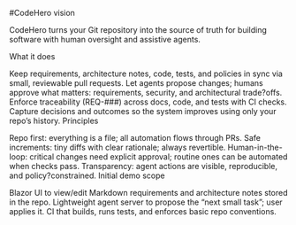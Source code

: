 #CodeHero vision

CodeHero turns your Git repository into the source of truth for building software with human oversight and assistive agents.

What it does

Keep requirements, architecture notes, code, tests, and policies in sync via small, reviewable pull requests.
Let agents propose changes; humans approve what matters: requirements, security, and architectural trade?offs.
Enforce traceability (REQ-###) across docs, code, and tests with CI checks.
Capture decisions and outcomes so the system improves using only your repo’s history.
Principles

Repo first: everything is a file; all automation flows through PRs.
Safe increments: tiny diffs with clear rationale; always revertible.
Human-in-the-loop: critical changes need explicit approval; routine ones can be automated when checks pass.
Transparency: agent actions are visible, reproducible, and policy?constrained.
Initial demo scope

Blazor UI to view/edit Markdown requirements and architecture notes stored in the repo.
Lightweight agent server to propose the “next small task”; user applies it.
CI that builds, runs tests, and enforces basic repo conventions.
